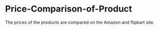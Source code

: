 # Price-Comparison-of-Product
The prices of the products are compared on the Amazon and flipkart site.

